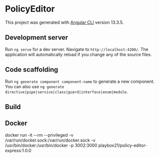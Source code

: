 # PolicyEditor

This project was generated with [Angular CLI](https://github.com/angular/angular-cli) version 13.3.5.

## Development server

Run `ng serve` for a dev server. Navigate to `http://localhost:4200/`. The application will automatically reload if you change any of the source files.

## Code scaffolding

Run `ng generate component component-name` to generate a new component. You can also use `ng generate directive|pipe|service|class|guard|interface|enum|module`.

## Build

## Docker
docker run -it --rm --privileged -v /var/run/docker.sock:/var/run/docker.sock -v /usr/bin/docker:/usr/bin/docker -p 3002:3000 playbox21/policy-editor-express:1.0.0
